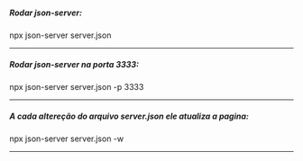 ##### Rodar json-server:
npx json-server server.json 

---

##### Rodar json-server na porta 3333:
npx json-server server.json -p 3333

---

##### A cada altereção do arquivo server.json ele atualiza a pagina:
npx json-server server.json -w 

---
